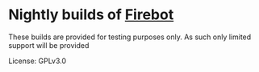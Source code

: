 # Nightly builds of [Firebot](https://github.com/crowbartools/firebot)

These builds are provided for testing purposes only. As such only limited support will be provided

License: GPLv3.0
